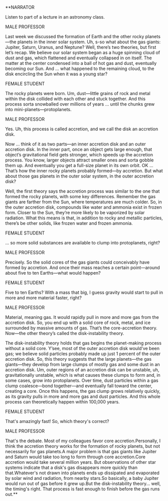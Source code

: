 
**NARRATOR

Listen to part of a lecture in an astronomy class. 

MALE PROFESSOR

Last week we discussed the formation of Earth and the other rocky planets—the planets in the inner solar system. Uh, s-so what about the gas giants: Jupiter, Saturn, Uranus, and Neptune? Well, there’s two theories, but first let’s recap. We believe our solar system began as a huge spinning cloud of dust and gas, which flattened and eventually collapsed in on itself. The matter at the center condensed into a ball of hot gas and dust, eventually becoming our Sun. And … what happened to the remaining cloud, to the disk encircling the Sun when it was a young star?

FEMALE STUDENT

The rocky planets were born. Um, dust—little grains of rock and metal within the disk collided with each other and stuck together. And this process sorta snowballed over millions of years … until the chunks grew into mini-planets—protoplanets.

MALE PROFESSOR

Yes. Uh, this process is called accretion, and we call the disk an accretion disk. 

Now … think of it as two parts—an inner accretion disk and an outer accretion disk. In the inner part, once an object gets large enough, that object’s gravitational field gets stronger, which speeds up the accretion process. You know, larger objects attract smaller ones and sorta gobble them up. And eventually you get a full-size planet in its own orbit. OK … That’s how the inner rocky planets probably formed—by accretion. But what about those gas planets in the outer solar system, in the outer accretion disk?

Well, the first theory says the accretion process was similar to the one that formed the rocky planets, with some key differences. Remember the gas giants are farther from the Sun, where temperatures are much colder. So, in the outer accretion disk, compounds like water and ammonia exist in frozen form. Closer to the Sun, they’re more likely to be vaporized by solar radiation. What this means is that, in addition to rocky and metallic particles, there’s be other solids, like frozen water and frozen ammonia.

FEMALE STUDENT

… so more solid substances are available to clump into protoplanets, right?

MALE PROFESSOR

Precisely. So the solid cores of the gas giants could conceivably have formed by accretion. And once their mass reaches a certain point—around about five to ten Earths—what would happen?

FEMALE STUDENT

Five to ten Earths? With a mass that big, I guess gravity would start to pull in more and more material faster, right?

MALE PROFESSOR

Material, meaning gas. It would rapidly pull in more and more gas from the accretion disk. So, you end up with a solid core of rock, metal, and ice surrounded by massive amounts of gas. That’s the core-accretion theory. Now—the other theory’s called the disk-instability theory.

The disk-instability theory holds that gas begins the planet-making process without a solid core. Y’see, most of the outer accretion disk would’ve been gas; we believe solid particles probably made up just 1 percent of the outer accretion disk. So, this theory suggests that the large planets—the gas giants—they develop from large clumps of mostly gas and some dust in an accretion disk. Um, outer regions of an accretion disk can be unstable, uh, gravitationally unstable, which is what causes these clumps to form and, in some cases, grow into protoplanets. Over time, dust particles within a gas clump coalesce—bond together—and eventually fall toward the center, creating a core. Once this happens, the gas clump grows relatively quickly, as its gravity pulls in more and more gas and dust particles. And this whole process can theoretically happen within 100,000 years.

FEMALE STUDENT

That's amazingly fast! So, which theory's correct?

MALE PROFESSOR

That's the debate. Most of my colleagues favor core accretion.Personally, I think the accretion theory works for the formation of rocky planets, but not necessarily for gas planets.A major problem is that gas giants like Jupiter and Saturn would take too long to form through core accretion.Core accretion would take several million years. But observations of other star systems indicate that a disk's gas disappears more quickly than that.Whatever's not drawn into planets ends up dissipated and evaporated by solar wind and radiation, from nearby stars.So basically, a baby Jupiter would run out of gas before it grew up.But the disk-instability theory... well, the timing's right. That process is fast enough to finish before the gas runs out.**